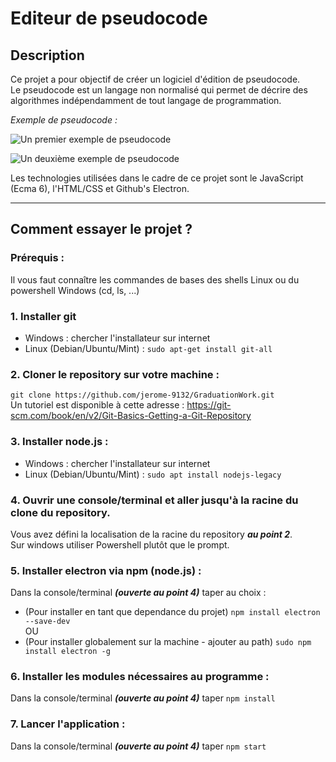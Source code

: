 # Editeur de pseudocode

## Description
Ce projet a pour objectif de créer un logiciel d'édition de pseudocode.  
Le pseudocode est un langage non normalisé qui permet de décrire des algorithmes indépendamment de tout langage de programmation.


_Exemple de pseudocode :_


![Un premier exemple de pseudocode]( https://github.com/jerome-9132/VisualStudioCodeTestConnect/blob/master/Documentation/Pictures/ExampleOfPseudoCode01Re.png?raw=true )


![Un deuxième exemple de pseudocode]( https://github.com/jerome-9132/VisualStudioCodeTestConnect/blob/master/Documentation/Pictures/ExampleOfPseudoCode02.png?raw=true )

Les technologies utilisées dans le cadre de ce projet sont le JavaScript (Ecma 6), l'HTML/CSS et Github's Electron.

***

## Comment essayer le projet ?

### Prérequis :
Il vous faut connaître les commandes de bases des shells Linux ou du powershell Windows
(cd, ls, ...)

### 1. Installer git
* Windows : chercher l'installateur sur internet
* Linux (Debian/Ubuntu/Mint) : `sudo apt-get install git-all`

### 2. Cloner le repository sur votre machine : 
`git clone https://github.com/jerome-9132/GraduationWork.git`  
Un tutoriel est disponible à cette adresse : https://git-scm.com/book/en/v2/Git-Basics-Getting-a-Git-Repository
 
### 3. Installer node.js :
* Windows : chercher l'installateur sur internet
* Linux (Debian/Ubuntu/Mint) : `sudo apt install nodejs-legacy`

### 4. Ouvrir une console/terminal et aller jusqu'à la racine du clone du repository.
Vous avez défini la localisation de la racine du repository _**au point 2**_.  
Sur windows utiliser Powershell plutôt que le prompt.

### 5. Installer electron via npm (node.js) :
Dans la console/terminal _**(ouverte au point 4)**_ taper au choix :
* (Pour installer en tant que dependance du projet) `npm install electron --save-dev`  
 	OU
* (Pour installer globalement sur la machine - ajouter au path) `sudo npm install electron -g`

### 6. Installer les modules nécessaires au programme :
Dans la console/terminal _**(ouverte au point 4)**_ taper  `npm install`

### 7. Lancer l'application :
Dans la console/terminal _**(ouverte au point 4)**_ taper  `npm start`
